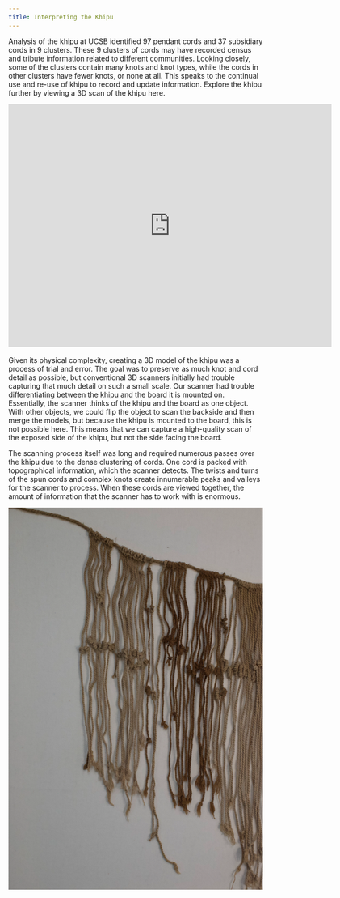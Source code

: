 ```yaml
---
title: Interpreting the Khipu
---
```


Analysis of the khipu at UCSB identified 97 pendant cords and 37 subsidiary cords in 9 clusters. These 9 clusters of cords may have recorded census and tribute information related to different communities. Looking closely, some of the clusters contain many knots and knot types, while the cords in other clusters have fewer knots, or none at all. This speaks to the continual use and re-use of khipu to record and update information. Explore the khipu further by viewing a 3D scan of the khipu here.

<iframe title="Khipu 1960.79 (cleaned)" frameborder="0" allowfullscreen mozallowfullscreen="true" webkitallowfullscreen="true" allow="autoplay; fullscreen; xr-spatial-tracking" xr-spatial-tracking execution-while-out-of-viewport execution-while-not-rendered web-share src="https://sketchfab.com/models/ebd5572964da4083909dfda31fcac062/embed" width="640" height="480"></iframe>

Given its physical complexity, creating a 3D model of the khipu was a process of trial and error. The goal was to preserve as much knot and cord detail as possible, but conventional 3D scanners initially had trouble capturing that much detail on such a small scale. Our scanner had trouble differentiating between the khipu and the board it is mounted on. Essentially, the scanner thinks of the khipu and the board as one object. With other objects, we could flip the object to scan the backside and then merge the models, but because the khipu is mounted to the board, this is not possible here. This means that we can capture a high-quality scan of the exposed side of the khipu, but not the side facing the board.

The scanning process itself was long and required numerous passes over the khipu due to the dense clustering of cords. One cord is packed with topographical information, which the scanner detects. The twists and turns of the spun cords and complex knots create innumerable peaks and valleys for the scanner to process. When these cords are viewed together, the amount of information that the scanner has to work with is enormous.

![Khipu close up](/components/images/objects/img09.webp)
